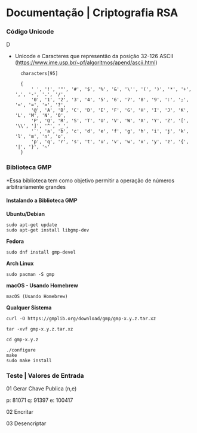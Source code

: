 <h1>Documentação | Criptografia RSA </h1> 


<h3>Código Unicode </h3>D

* Unicode e Caracteres que representão da posição 32-126 ASCII (https://www.ime.usp.br/~pf/algoritmos/apend/ascii.html)

        characters[95] 

        {
            ' ', '!', '"', '#', '$', '%', '&', '\'', '(', ')', '*', '+', ',', '-', '.', '/',
            '0', '1', '2', '3', '4', '5', '6', '7', '8', '9', ':', ';', '<', '=', '>', '?',
            '@', 'A', 'B', 'C', 'D', 'E', 'F', 'G', 'H', 'I', 'J', 'K', 'L', 'M', 'N', 'O',
            'P', 'Q', 'R', 'S', 'T', 'U', 'V', 'W', 'X', 'Y', 'Z', '[', '\\', ']', '^', '_',
            '`', 'a', 'b', 'c', 'd', 'e', 'f', 'g', 'h', 'i', 'j', 'k', 'l', 'm', 'n', 'o',
            'p', 'q', 'r', 's', 't', 'u', 'v', 'w', 'x', 'y', 'z', '{', '|', '}', '~'
        }


<h3>Biblioteca GMP</h3>
*Essa biblioteca tem como objetivo permitir a operação de números arbitrariamente grandes 

<h4>Instalando a Biblioteca GMP </h4>


<strong>Ubuntu/Debian</strong> 

    sudo apt-get update
    sudo apt-get install libgmp-dev

<strong>Fedora</strong> 

    sudo dnf install gmp-devel

<strong>Arch Linux</strong> 

    sudo pacman -S gmp

<strong>macOS - Usando Homebrew</strong> 

    macOS (Usando Homebrew)

<strong>Qualquer Sistema</strong> 

    curl -O https://gmplib.org/download/gmp/gmp-x.y.z.tar.xz

    tar -xvf gmp-x.y.z.tar.xz

    cd gmp-x.y.z

    ./configure
    make
    sudo make install



<h3>Teste | Valores de Entrada</h3>

01 Gerar Chave Publica (n,e)

p: 81071
q: 91397
e: 100417

02 Encritar 



03 Desencriptar
